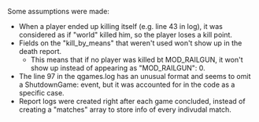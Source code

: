 Some assumptions were made:
  - When a player ended up killing itself (e.g. line 43 in log), it was considered as if "world" killed him, so the player loses a kill point.
  - Fields on the "kill_by_means" that weren't used won't show up in the death report.
    - This means that if no player was killed bt MOD_RAILGUN, it won't show up instead of appearing as "MOD_RAILGUN": 0.
  - The line 97 in the qgames.log has an unusual format and seems to omit a ShutdownGame: event, but it was accounted for in the code as a specific case.
  - Report logs were created right after each game concluded, instead of creating a "matches" array to store info of every indivudal match.
